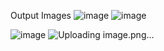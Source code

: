 Output Images
![image](https://github.com/user-attachments/assets/726fbc9f-d117-472c-85d4-9c061c495254)
![image](https://github.com/user-attachments/assets/6d9c3ead-8e8b-48c6-981d-6f09462c9fd5)

![image](https://github.com/user-attachments/assets/23a2ff58-a31f-4667-8713-724ae83619c0)
![Uploading image.png…]()

